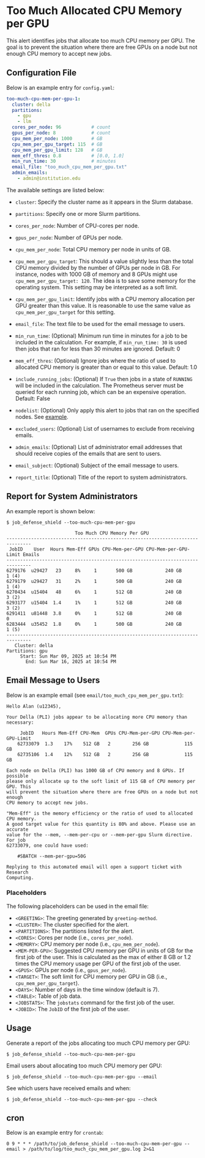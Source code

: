 # Too Much Allocated CPU Memory per GPU

This alert identifies jobs that allocate too much CPU memory per GPU. The goal is to prevent the situation where there are free GPUs on a node but not enough CPU memory to accept new jobs.

## Configuration File

Below is an example entry for `config.yaml`:

```yaml
too-much-cpu-mem-per-gpu-1:
  cluster: della
  partitions:
    - gpu
    - llm
  cores_per_node: 96           # count
  gpus_per_node: 8             # count
  cpu_mem_per_node: 1000       # GB
  cpu_mem_per_gpu_target: 115  # GB
  cpu_mem_per_gpu_limit: 128   # GB
  mem_eff_thres: 0.8           # [0.0, 1.0]
  min_run_time: 30             # minutes
  email_file: "too_much_cpu_mem_per_gpu.txt"
  admin_emails:
    - admin@institution.edu
```

The available settings are listed below:

- `cluster`: Specify the cluster name as it appears in the Slurm database.

- `partitions`: Specify one or more Slurm partitions.

- `cores_per_node`: Number of CPU-cores per node.

- `gpus_per_node`: Number of GPUs per node.

- `cpu_mem_per_node`: Total CPU memory per node in units of GB.

- `cpu_mem_per_gpu_target`: This should a value slightly less than the total CPU memory divided by the number of GPUs per node in GB. For instance, nodes with 1000 GB of memory and 8 GPUs might use `cpu_mem_per_gpu_target: 120`. The idea is to save some memory for the operating system. This setting may be interpreted as a soft limit.

- `cpu_mem_per_gpu_limit`: Identify jobs with a CPU memory allocation per GPU greater than this value. It is reasonable to use the same value as `cpu_mem_per_gpu_target` for this setting.

- `email_file`: The text file to be used for the email message to users.

- `min_run_time`: (Optional) Minimum run time in minutes for a job to be included in the calculation. For example, if `min_run_time: 30` is used then jobs that ran for less than 30 minutes are ignored. Default: 0

- `mem_eff_thres`: (Optional) Ignore jobs where the ratio of used to allocated CPU memory is greater than or equal to this value. Default: 1.0

- `include_running_jobs`: (Optional) If `True` then jobs in a state of `RUNNING` will be included in the calculation. The Prometheus server must be queried for each running job, which can be an expensive operation. Default: False

- `nodelist`: (Optional) Only apply this alert to jobs that ran on the specified nodes. See [example](../nodelist.md).

- `excluded_users`: (Optional) List of usernames to exclude from receiving emails.

- `admin_emails`: (Optional) List of administrator email addresses that should receive copies of the emails that are sent to users.

- `email_subject`: (Optional) Subject of the email message to users.

- `report_title`: (Optional) Title of the report to system administrators.

## Report for System Administrators

An example report is shown below:

```
$ job_defense_shield --too-much-cpu-mem-per-gpu

                         Too Much CPU Memory Per GPU                          
-------------------------------------------------------------------------------
 JobID    User  Hours Mem-Eff GPUs CPU-Mem-per-GPU CPU-Mem-per-GPU-Limit Emails
-------------------------------------------------------------------------------
6279176  u29427   23     8%     1       500 GB            240 GB          1 (4)
6279179  u29427   31     2%     1       500 GB            240 GB          1 (4)
6270434  u15404   48     6%     1       512 GB            240 GB          3 (2)
6293177  u15404  1.4     1%     1       512 GB            240 GB          3 (2)
6291411  u81448  3.8     0%     1       512 GB            240 GB          0    
6283444  u35452  1.8     0%     1       500 GB            240 GB          1 (5)
-------------------------------------------------------------------------------
   Cluster: della
Partitions: gpu
     Start: Sun Mar 09, 2025 at 10:54 PM
       End: Sun Mar 16, 2025 at 10:54 PM
```

## Email Message to Users

Below is an example email (see `email/too_much_cpu_mem_per_gpu.txt`):

```
Hello Alan (u12345),

Your Della (PLI) jobs appear to be allocating more CPU memory than necessary:

     JobID   Hours Mem-Eff CPU-Mem  GPUs CPU-Mem-per-GPU CPU-Mem-per-GPU-Limit
    62733079  1.3    17%    512 GB   2        256 GB             115 GB       
    62735106  1.4    12%    512 GB   2        256 GB             115 GB       

Each node on Della (PLI) has 1000 GB of CPU memory and 8 GPUs. If possible
please only allocate up to the soft limit of 115 GB of CPU memory per GPU. This
will prevent the situation where there are free GPUs on a node but not enough
CPU memory to accept new jobs.

"Mem-Eff" is the memory efficiency or the ratio of used to allocated CPU memory.
A good target value for this quantity is 80% and above. Please use an accurate
value for the --mem, --mem-per-cpu or --mem-per-gpu Slurm directive. For job
62733079, one could have used:

    #SBATCH --mem-per-gpu=50G

Replying to this automated email will open a support ticket with Research
Computing.
```

### Placeholders

The following placeholders can be used in the email file:

- `<GREETING>`: The greeting generated by `greeting-method`.
- `<CLUSTER>`: The cluster specified for the alert.
- `<PARTITIONS>`: The partitions listed for the alert.
- `<CORES>`: Cores per node (i.e., `cores_per_node`).
- `<MEMORY>`: CPU memory per node (i.e., `cpu_mem_per_node`).
- `<MEM-PER-GPU>`: Suggested CPU memory per GPU in units of GB for the first job of the user. This is calculated as the max of either 8 GB or 1.2 times the CPU memory usage per GPU of the first job of the user.
- `<GPUS>`: GPUs per node (i.e., `gpus_per_node`).
- `<TARGET>`: The soft limit for CPU memory per GPU in GB (i.e., `cpu_mem_per_gpu_target`).
- `<DAYS>`: Number of days in the time window (default is 7).
- `<TABLE>`: Table of job data.
- `<JOBSTATS>`: The `jobstats` command for the first job of the user.
- `<JOBID>`: The `JobID` of the first job of the user.

## Usage

Generate a report of the jobs allocating too much CPU memory per GPU:

```
$ job_defense_shield --too-much-cpu-mem-per-gpu
```

Email users about allocating too much CPU memory per GPU:

```
$ job_defense_shield --too-much-cpu-mem-per-gpu --email
```

See which users have received emails and when:

```
$ job_defense_shield --too-much-cpu-mem-per-gpu --check
```

## cron

Below is an example entry for `crontab`:

```
0 9 * * * /path/to/job_defense_shield --too-much-cpu-mem-per-gpu --email > /path/to/log/too_much_cpu_mem_per_gpu.log 2>&1
```
